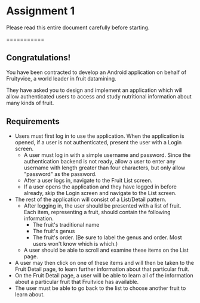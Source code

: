 # Assignment 1

Please read this entire document carefully before starting.

===========

## Congratulations!

You have been contracted to develop an Android application on behalf of Fruityvice, a world leader in fruit datamining.

They have asked you to design and implement an application which will allow authenticated users to access and study nutritional information
about many kinds of fruit.

## Requirements

* Users must first log in to use the application. When the application is opened, if a user is not authenticated, present the user with a Login
  screen.
    * A user must log in with a simple username and password. Since the authentication backend is not ready, allow a user to enter any username
      with length greater than four characters, but only allow "password" as the password.
    * After a user logs in, navigate to the Fruit List screen.
    * If a user opens the application and they have logged in before already, skip the Login screen and navigate to the List screen.
* The rest of the application will consist of a List/Detail pattern.
    * After logging in, the user should be presented with a list of fruit. Each item, representing a fruit, should contain the following
      information.
        * The fruit's traditional name
        * The fruit's genus
        * The fruit's order. (Be sure to label the genus and order. Most users won't know which is which.)
    * A user should be able to scroll and examine these items on the List page.
* A user may then click on one of these items and will then be taken to the Fruit Detail page, to learn further information about that
  particular fruit.
* On the Fruit Detail page, a user will be able to learn all of the information about a particular fruit that Fruitvice has available.
* The user must be able to go back to the list to choose another fruit to learn about.






